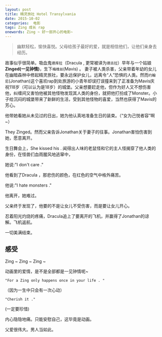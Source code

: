 ```yaml
---
layout: post
title: 精灵旅社 Hotel Transylvania
date: 2015-10-02
categories:  电影
tags: Zing 成长 rap
onewords: Zing ~ 好一部开心的电影~ 
---
```

> 幽默轻松，愉快喜悦。父母给孩子最好的爱，就是相信他们，让他们亲身去经历。

故事似乎很简单。吸血鬼`德库拉`（Dracula , 更常被译为`德古拉`）早年与一个姑娘**Zinged(一见钟情)**，生下`梅维丝`(Mavis) 。 妻子被人类杀害，父亲带着年幼的女儿在幽暗森林中修起精灵旅社，要永远保护女儿，远离令“人”恐惧的人类。然而`约翰尼`(Jonathan)这个喜欢rap到处旅游的小青年却误打误撞来到了正准备为Mavis庆祝118岁（可以认为是18岁）的城堡。父亲想要赶走他，但作为好人又不想伤害他，纠缠间又害怕他被其他怪物发现其人类的身份，就把他打扮成了Monster。小子给沉闷的城堡带来了新鲜的生活，受到其他怪物的喜爱，当然也获得了Mavis的芳心。

他带她看她从未见过的日出，她为他认真地准备生日的装束。（“女为己悦者容”啊~）

They Zinged。然而父亲告诉Jonathan关于妻子的往事。Jonathan害怕伤害到她，愿意离开。

生日舞会上，She kissed his . 闻得出人味的老鼠怪和它的主人怪揭穿了他人类的身份，在怪兽们血雨腥风地逃窜中，

她说:"I don't care ." 

他看到了Dracula ，那悲伤的颜色，在红色的空气中格外痛苦。

他说:"I hate monsters ."

他离开，她难过。

父亲终于发现了，他要的不是让女儿不受伤害，而是要让女儿开心。

忍着阳光灼烧的疼痛，Dracula追上了要离开的飞机，并赢得了Jonathan的谅解。飞机返航。

一切美满结束。

## 感受

Zing ~ Zing ~ Zing ~

动画里的爱情，是不是全部都是一见钟情呢~ 

`"For a Zing only happens once in your life . "`

（因为一生中只会有一次心动）

`"Cherish it ."`

(一定要珍惜)

内心隐隐地痛。只能安慰自己，这毕竟是动画。

父爱很伟大。男人当如此。
